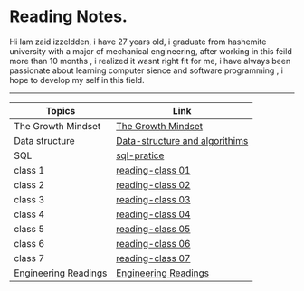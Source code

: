 # Reading Notes.

Hi Iam zaid izzeldden, i have 27 years old, i graduate from hashemite university with a major of mechanical engineering, after working in this feild more than 10 months , i realized it wasnt right fit for me, i have always been passionate about learning computer sience and software programming , i hope to develop my self in this field. 

---


| Topics                                        |                             Link                              |
| --------------------------------------------- |---------------------------------------------------------------|
|The Growth Mindset                             |  [The Growth Mindset](grouthMindmd)                           |
|Data structure                                 |  [Data-structure and algorithims](data-tructure-algorithimsmd)|
|SQL                                            |  [sql-pratice](sql-practicingmd)                              |
|class 1                                        |  [reading-class 01](reading-class01md)                        |
|class 2                                        |  [reading-class 02](reading-class02md)                        |
|class 3                                        |  [reading-class 03](reading-class03md)                        |
|class 4                                        |  [reading-class 04](reading-class04.md)                       |
|class 5                                        |  [reading-class 05](reading-class05.md)                       |
|class 6                                        |  [reading-class 06](reading-class06.md)                       |
|class 7                                        |  [reading-class 07](reading-class07.md)                       |
|Engineering Readings                           |  [Engineering Readings](engineering-reading.md)               |


